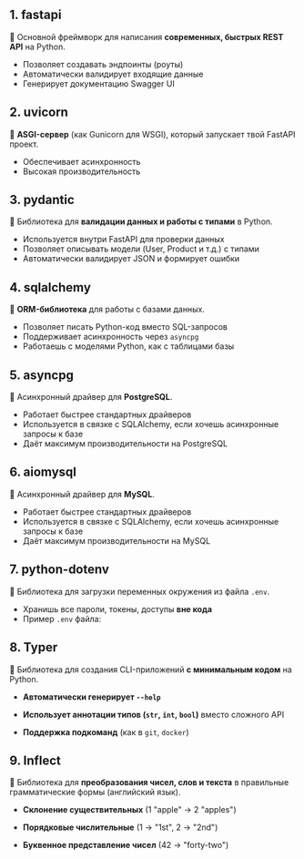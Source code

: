 ## **1. fastapi**

📌 Основной фреймворк для написания **современных, быстрых REST API** на Python.

- Позволяет создавать эндпоинты (роуты)
- Автоматически валидирует входящие данные
- Генерирует документацию Swagger UI
## **2. uvicorn**

📌 **ASGI-сервер** (как Gunicorn для WSGI), который запускает твой FastAPI проект.

- Обеспечивает асинхронность
- Высокая производительность
## **3. pydantic**

📌 Библиотека для **валидации данных и работы с типами** в Python.

- Используется внутри FastAPI для проверки данных
- Позволяет описывать модели (User, Product и т.д.) с типами
- Автоматически валидирует JSON и формирует ошибки
## **4. sqlalchemy**

📌 **ORM-библиотека** для работы с базами данных.

- Позволяет писать Python-код вместо SQL-запросов
- Поддерживает асинхронность через `asyncpg`
- Работаешь с моделями Python, как с таблицами базы
## **5. asyncpg**

📌 Асинхронный драйвер для **PostgreSQL**.

- Работает быстрее стандартных драйверов
- Используется в связке с SQLAlchemy, если хочешь асинхронные запросы к базе
- Даёт максимум производительности на PostgreSQL
## **6. aiomysql**

📌 Асинхронный драйвер для **MySQL**.

- Работает быстрее стандартных драйверов
- Используется в связке с SQLAlchemy, если хочешь асинхронные запросы к базе
- Даёт максимум производительности на MySQL
## **7. python-dotenv**

📌 Библиотека для загрузки переменных окружения из файла `.env`.

- Хранишь все пароли, токены, доступы **вне кода**
- Пример `.env` файла:

## **8. Typer**

📌 Библиотека для создания CLI-приложений **с минимальным кодом** на Python.

- **Автоматически генерирует `--help`**
    
- **Использует аннотации типов (`str`, `int`, `bool`)** вместо сложного API
    
- **Поддержка подкоманд** (как в `git`, `docker`)

## **9. Inflect**

📌 Библиотека для **преобразования чисел, слов и текста** в правильные грамматические формы (английский язык).

- **Склонение существительных** (1 "apple" → 2 "apples")
    
- **Порядковые числительные** (1 → "1st", 2 → "2nd")
    
- **Буквенное представление чисел** (42 → "forty-two")